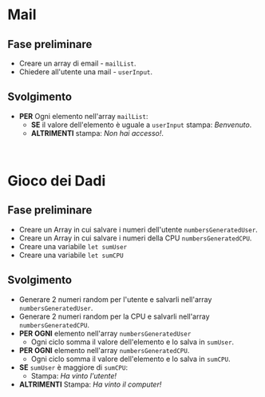 <!-- Mail
- Inventiamo una lista di email a nostro piacimento
- Chiediamo all'utente una mail (con un prompt)
- controlliamo che la mail inserita sia presente nella lista
- se è presente, gli diamo il benvenuto. (in console)
- altrimenti gli diciamo che non può accedere (in console)
:avviso:non potete usare il metodo .includes())!!!
Gioco dei dadi
Generare un numero random da 1 a 6, sia per il giocatore sia per il computer.
Stabilire il vincitore, in base a chi fa il punteggio più alto.
Stampare (in console)
Prima di partire a scrivere codice poniamoci qualche domanda:
Che ci sia un array da qualche parte?
Se dobbiamo confrontare qualcosa che "cosa" ci serve?
Consigli del giorno:
1. scriviamo sempre prima la scaletta in italiano per capire cosa vogliamo fare
2. javascript non fa nulla da solo, dobbiamo dirgli noi cosa vogliamo fare
3. si ma noi cosa vogliamo fare?
4. torniamo a scrivere in italiano
5. proviamo ad immaginare le operazioni che vogliamo far svolgere al nostro programma così come lo faremmo "a mano"
BONUS:
- Nell'esercizio mail, raccogliamo la mail dell'utente con un input e facciamo la verifica al click del bottone
- Nell'esercizio dadi, mettiamo un tasto "Gioca" ed eseguiamo la logica di gioco al click del bottone
- stampiamo i risultati di entrambi gli esercizi in pagina
  -->

# Mail
## Fase preliminare
- Creare un array di email - `mailList`.
- Chiedere all'utente una mail - `userInput`.
## Svolgimento
- **PER** Ogni elemento nell'array `mailList`:
    - **SE** il valore dell'elemento è uguale a `userInput` stampa: *Benvenuto*.
    - **ALTRIMENTI** stampa: *Non hai accesso!*.

<br>

# Gioco dei Dadi
## Fase preliminare
- Creare un Array in cui salvare i numeri dell'utente `numbersGeneratedUser`.
- Creare un Array in cui salvare i numeri della CPU `numbersGeneratedCPU`.
- Creare una variabile `let sumUser`
- Creare una variabile `let sumCPU`
## Svolgimento
- Generare 2 numeri random per l'utente e salvarli nell'array `numbersGeneratedUser`.
- Generare 2 numeri random per la CPU e salvarli nell'array `numbersGeneratedCPU`.
- **PER  OGNI** elemento nell'array `numbersGeneratedUser`
    - Ogni ciclo somma il valore dell'elemento e lo salva in `sumUser`.
- **PER  OGNI** elemento nell'array `numbersGeneratedCPU`.
    - Ogni ciclo somma il valore dell'elemento e lo salva in `sumCPU`.
- **SE** `sumUser` è maggiore di `sumCPU`:
    - Stampa: *Ha vinto l'utente!*
- **ALTRIMENTI** Stampa: *Ha vinto il computer!*